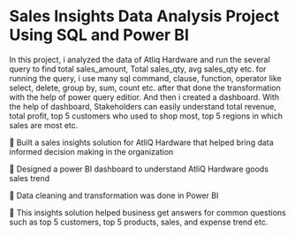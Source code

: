 # Sales Insights Data Analysis Project Using SQL and Power BI

In this project, i analyzed the data of Atliq Hardware and run the several query to find total sales_amount, Total sales_qty, avg sales_qty etc. for running the query,  i use many sql command, clause, function, operator like select, delete, group by, sum, count etc. after that done the transformation with the help of power query editior. 
And then i created a dashboard. With the help of dashboard, Stakeholders can easily understand total revenue, total profit, top 5 customers who used to shop most, top 5 regions in which sales are most etc.

 Built a sales insights solution for AtliQ Hardware that helped bring data informed decision making
in the organization

 Designed a power BI dashboard to understand AtliQ Hardware goods sales trend

 Data cleaning and transformation was done in Power BI

 This insights solution helped business get answers for common questions such as top 5 customers, top 5 products, sales, and expense trend etc.
